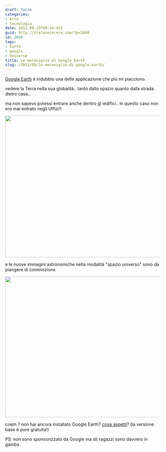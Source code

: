 ```yaml
---
draft: false
categories:
- Arte
- tecnologia
date: 2011-09-23T00:54:43Z
guid: http://stefanocecere.com/?p=2660
id: 2660
tags:
- Earth
- google
- Universe
title: Le meraviglie di Google Earth
slug: /2011/09/le-meraviglie-di-google-earth/
---
```


[Google Earth](http://www.google.com/earth/index.html) è indubbio una delle applicazione che più mi piacciono.
  
vedere la Terra nella sua globalità.. tanto dallo spazio quanto dalla strada dietro casa..
  
ma non sapevo potessi entrare anche dentro gl iedifici.. in questo caso non ero mai entrato negli Uffizi!!

[<img src="http://stefanocecere.com/wp-content/uploads/sites/3/2011/09/google-earth-uffizi-1024x733.jpg" alt="" title="google-earth-uffizi" width="640" height="458" class="alignnone size-large wp-image-2661" srcset="http://stefanocecere.com/wp-content/uploads/sites/3/2011/09/google-earth-uffizi-1024x733.jpg 1024w, http://stefanocecere.com/wp-content/uploads/sites/3/2011/09/google-earth-uffizi-300x215.jpg 300w, http://stefanocecere.com/wp-content/uploads/sites/3/2011/09/google-earth-uffizi.jpg 1193w" sizes="(max-width: 640px) 100vw, 640px" />](http://stefanocecere.com/wp-content/uploads/sites/3/2011/09/google-earth-uffizi.jpg)

e le nuove immagini astronomiche nella modalità "spazio universo" sono da piangere di commozione

[<img src="http://stefanocecere.com/wp-content/uploads/sites/3/2011/09/google_earth_galaxy-1024x729.jpg" alt="" title="google_earth_galaxy" width="640" height="455" class="alignnone size-large wp-image-2662" />](http://stefanocecere.com/wp-content/uploads/sites/3/2011/09/google_earth_galaxy.jpg)

coem ? non hai ancora installato Google Earth? [cosa aspetti](http://www.google.com/earth/index.html)? (la versione base è pure gratuita!)

PS: non sono sponsorizzato da Google ma sti ragazzi sono davvero in gamba